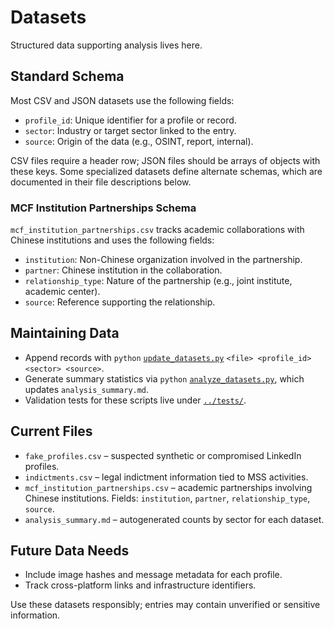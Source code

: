 # Datasets

Structured data supporting analysis lives here.

## Standard Schema
Most CSV and JSON datasets use the following fields:

- `profile_id`: Unique identifier for a profile or record.
- `sector`: Industry or target sector linked to the entry.
- `source`: Origin of the data (e.g., OSINT, report, internal).

CSV files require a header row; JSON files should be arrays of objects with these keys. Some
specialized datasets define alternate schemas, which are documented in their file descriptions
below.

### MCF Institution Partnerships Schema
`mcf_institution_partnerships.csv` tracks academic collaborations with Chinese institutions and
uses the following fields:

- `institution`: Non-Chinese organization involved in the partnership.
- `partner`: Chinese institution in the collaboration.
- `relationship_type`: Nature of the partnership (e.g., joint institute, academic center).
- `source`: Reference supporting the relationship.

## Maintaining Data
- Append records with `python` [`update_datasets.py`](../scripts/update_datasets.py) `<file> <profile_id> <sector> <source>`.
- Generate summary statistics via `python` [`analyze_datasets.py`](../scripts/analyze_datasets.py), which updates `analysis_summary.md`.
- Validation tests for these scripts live under [`../tests/`](../tests/).

## Current Files
- `fake_profiles.csv` – suspected synthetic or compromised LinkedIn profiles.
- `indictments.csv` – legal indictment information tied to MSS activities.
- `mcf_institution_partnerships.csv` – academic partnerships involving Chinese institutions. Fields: `institution`, `partner`, `relationship_type`, `source`.
- `analysis_summary.md` – autogenerated counts by sector for each dataset.

## Future Data Needs
- Include image hashes and message metadata for each profile.
- Track cross-platform links and infrastructure identifiers.

Use these datasets responsibly; entries may contain unverified or sensitive information.
